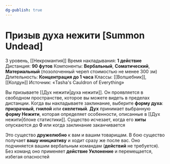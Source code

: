 ```yaml
---
dg-publish: true
---
```

# Призыв духа нежити [Summon Undead]
3 уровень, [[Некромантия]]
Время накладывания: **1 действие**
Дистанция: **90 футов**
Компоненты: **Вербальный**, **Соматический**, **Материальный** (позолоченный череп стоимостью не менее 300 зм)
Длительность: **Концентрация до 1 часа**
Классы: [[Волшебник]], [[Колдун]]
Источник: «Tasha's Cauldron of Everything»

Вы призываете [[Дух нежити|духа нежити]]. Он проявляется в свободном пространстве, которое вы можете видеть в пределах дистанции. Когда вы накладываете заклинание, выберите **форму духа**: **призрачный**, **гнилой** или **скелетный**. **Дух** принимает выбранную **форму Нежити**, которая определяет особенности, описанные в [[Дух нежити|блоке статистики]]. Существо исчезает, когда его **хиты** опускаются до **0** или когда заклинание заканчивается

Это существо **дружелюбно** к вам и вашим товарищам. В бою существо получает **вашу инициативу** и ходит сразу же после вас. Оно подчиняется вашим вербальным командам (**действий** не требуется). Без команд оно применяет **действие Уклонение** и перемещается, избегая опасностей